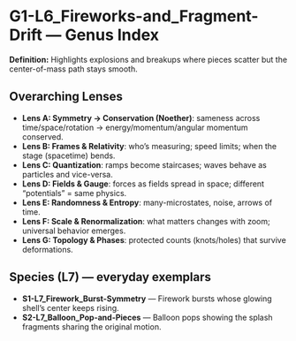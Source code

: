 # G1-L6_Fireworks-and_Fragment-Drift — Genus Index
**Definition:** Highlights explosions and breakups where pieces scatter but the center-of-mass path stays smooth.

## Overarching Lenses

- **Lens A: Symmetry -> Conservation (Noether)**: sameness across time/space/rotation → energy/momentum/angular momentum conserved.
- **Lens B: Frames & Relativity**: who’s measuring; speed limits; when the stage (spacetime) bends.
- **Lens C: Quantization**: ramps become staircases; waves behave as particles and vice-versa.
- **Lens D: Fields & Gauge**: forces as fields spread in space; different “potentials” = same physics.
- **Lens E: Randomness & Entropy**: many-microstates, noise, arrows of time.
- **Lens F: Scale & Renormalization**: what matters changes with zoom; universal behavior emerges.
- **Lens G: Topology & Phases**: protected counts (knots/holes) that survive deformations.

## Species (L7) — everyday exemplars
- **S1-L7_Firework_Burst-Symmetry** — Firework bursts whose glowing shell’s center keeps rising.
- **S2-L7_Balloon_Pop-and-Pieces** — Balloon pops showing the splash fragments sharing the original motion.
